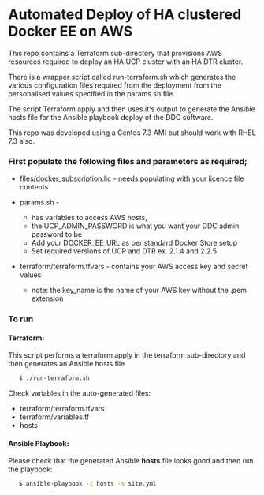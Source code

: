 # Automated Deploy of HA clustered Docker EE on AWS

This repo contains a Terraform sub-directory that provisions AWS resources required to deploy an HA UCP cluster with an HA DTR cluster.

There is a wrapper script called run-terraform.sh which generates the various configuration files required from the deployment from the personalised values specified in the params.sh file.

The script Terraform apply and then uses it's output to generate the Ansible hosts file for the Ansible playbook deploy of the DDC software.

This repo was developed using a Centos 7.3 AMI but should work with RHEL 7.3 also.


### First populate the following files and parameters as required;

  * files/docker_subscription.lic - needs populating with your licence file contents

  * params.sh -
    * has variables to access AWS hosts,
    * the UCP_ADMIN_PASSWORD is what you want your DDC admin password to be
    * Add your DOCKER_EE_URL as per standard Docker Store setup
    * Set required versions of UCP and DTR ex. 2.1.4 and 2.2.5

  * terraform/terraform.tfvars - contains your AWS access key and secret values
    * note: the key_name is the name of your AWS key without the .pem extension


### To run


#### Terraform:

This script performs a terraform apply in the terraform sub-directory and then generates an Ansible hosts file

```bash
   $ ./run-terraform.sh
```

Check variables in the auto-generated files:

  * terraform/terraform.tfvars
  * terraform/variables.tf
  * hosts


#### Ansible Playbook:

Please check that the generated Ansible **hosts** file looks good and then run the playbook:

```bash
   $ ansible-playbook -i hosts -s site.yml
```

